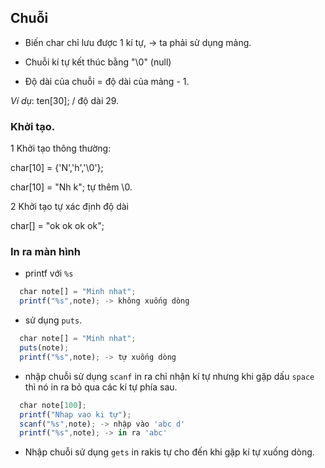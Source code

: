 ## Chuỗi

- Biến char chỉ lưu được 1 kí tự, -> ta phải sử dụng mảng.

- Chuỗi kí tự kết thúc bằng "\0" (null)

- Độ dài của chuỗi = độ dài của mảng - 1.

*Ví dụ*: ten[30]; / độ dài 29.

### Khởi tạo.

1 Khởi tạo thông thường:

char[10] = {'N','h','\0'};

char[10] = "Nh k"; tự thêm \0.

2 Khởi tạo tự xác định độ dài

char[] = "ok ok ok ok";

### In ra màn hình

- printf với `%s`

```javascript
  char note[] = "Minh nhat";
  printf("%s",note); -> không xuống dòng
```
- sử dụng `puts`.

```javascript
  char note[] = "Minh nhat";
  puts(note);
  printf("%s",note); -> tự xuống dòng
```

- nhập chuỗi sử dụng `scanf` in ra chỉ nhận kí tự nhưng khi gặp dấu `space` thì nó in ra bỏ qua các kí tự phía sau.

```javascript
  char note[100];
  printf("Nhap vao ki tự"); 
  scanf("%s",note); -> nhập vào 'abc d'
  printf("%s",note); -> in ra 'abc'
```

- Nhập chuỗi sử dụng `gets` in rakis tự cho đến khi gặp kí tự xuống dòng.

```javacrip
